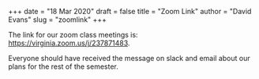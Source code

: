 +++
date = "18 Mar 2020"
draft = false
title = "Zoom Link"
author = "David Evans"
slug = "zoomlink"
+++

The link for our zoom class meetings is: <a href="https://virginia.zoom.us/j/237871483">https://virginia.zoom.us/j/237871483</a>.

Everyone should have received the message on slack and email about our
plans for the rest of the semester.

